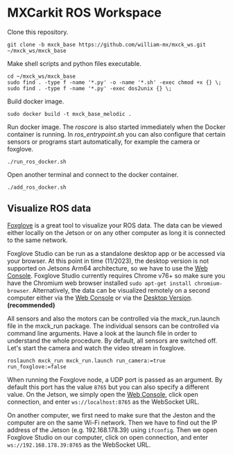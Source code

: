 # MXCarkit ROS Workspace

Clone this repository.
```
git clone -b mxck_base https://github.com/william-mx/mxck_ws.git ~/mxck_ws/mxck_base
```

Make shell scripts and python files executable.
```
cd ~/mxck_ws/mxck_base
sudo find . -type f -name '*.py' -o -name '*.sh' -exec chmod +x {} \;
sudo find . -type f -name '*.py' -exec dos2unix {} \;
```

Build docker image.
```
sudo docker build -t mxck_base_melodic .
```

Run docker image.
The *roscore* is also started immediately when the Docker container is running.
In *ros_entrypoint.sh* you can also configure that certain sensors or programs start automatically, for example the camera or foxglove.
```
./run_ros_docker.sh
```

Open another terminal and connect to the docker container.
```
./add_ros_docker.sh
```

## Visualize ROS data
[Foxglove](https://foxglove.dev/ros) is a great tool to visualize your ROS data. The data can be viewed either locally on the Jetson or on any other computer as long it is connected to the same network.

Foxglove Studio can be run as a standalone desktop app or be accessed via your browser. At this point in time (11/2023), the desktop version is not supported on Jetsons Arm64 architecture, so we have to use the [Web Console](https://studio.foxglove.dev). Foxglove Studio currently requires Chrome v76+ so make sure you have the Chromium web browser installed ```sudo apt-get install chromium-browser```. Alternatively, the data can be visualized remotely on a second computer either via the [Web Console](https://studio.foxglove.dev) or via the [Desktop Version](https://foxglove.dev/download). **(recommended)**

All sensors and also the motors can be controlled via the mxck_run.launch file in the mxck_run package. The individual sensors can be controlled via command line arguments. Have a look at the launch file in order to understand the whole procedure. By default, all sensors are switched off. Let's start the camera and watch the video stream in foxglove.

```
roslaunch mxck_run mxck_run.launch run_camera:=true run_foxglove:=false
```
When running the Foxglove node, a UDP port is passed as an argument. By default this port has the value ```8765``` but you can also specify a different value. On the Jetson, we simply open the [Web Console](https://studio.foxglove.dev), click open connection, and enter ```ws://localhost:8765``` as the WebSocket URL.

On another computer, we first need to make sure that the Jeston and the computer are on the same Wi-Fi network. Then we have to find out the IP address of the Jetson (e.g. 192.168.178.39) using ```ifconfig```. Then we open Foxglove Studio on our computer, click on open connection, and enter ```ws://192.168.178.39:8765``` as the WebSocket URL.
